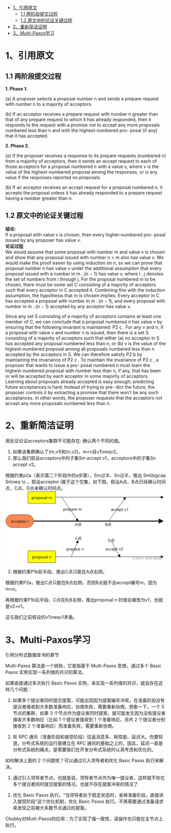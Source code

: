 - [1、引用原文](#1引用原文)
  - [1.1 两阶段提交过程](#11-两阶段提交过程)
  - [1.2 原文中的论证关键过程](#12-原文中的论证关键过程)
- [2、重新简洁证明](#2重新简洁证明)
- [3、Multi-Paxos学习](#3multi-paxos学习)

# 1、引用原文
## 1.1 两阶段提交过程
**1. Phase 1.**

(a) A proposer selects a proposal number n and sends a prepare
request with number n to a majority of acceptors.

(b) If an acceptor receives a prepare request with number n greater
than that of any prepare request to which it has already responded,
then it responds to the request with a promise not to accept any more
proposals numbered less than n and with the highest-numbered pro-
posal (if any) that it has accepted.

**2. Phase 2.**

(a) If the proposer receives a response to its prepare requests
(numbered n) from a majority of acceptors, then it sends an accept
request to each of those acceptors for a proposal numbered n with a
value v, where v is the value of the highest-numbered proposal among
the responses, or is any value if the responses reported no proposals.

(b) If an acceptor receives an accept request for a proposal numbered
n, it accepts the proposal unless it has already responded to a prepare
request having a number greater than n.

## 1.2 原文中的论证关键过程
**结论:**  
If a proposal with value v is chosen, then every higher-numbered pro-
posal issued by any proposer has value v.  
**论证过程**  
We would assume that some proposal with number m and value
v is chosen and show that any proposal issued with number n > m also
has value v. We would make the proof easier by using induction on n,
so we can prove that proposal number n has value v under the additional
assumption that every proposal issued with a number in m ..(n − 1) has
value v, where i ..j denotes the set of numbers from i through j. For the
proposal numbered m to be chosen, there must be some set C consisting of a
majority of acceptors such that every acceptor in C accepted it. Combining
this with the induction assumption, the hypothesis that m is chosen implies:
Every acceptor in C has accepted a proposal with number in
m ..(n − 1), and every proposal with number in m ..(n − 1)
accepted by any acceptor has value v.  

Since any set S consisting of a majority of acceptors contains at least one
member of C, we can conclude that a proposal numbered n has value v by
ensuring that the following invariant is maintained:
P2 c . For any v and n, if a proposal with value v and number n is issued,
then there is a set S consisting of a majority of acceptors such that
either (a) no acceptor in S has accepted any proposal numbered less
than n, or (b) v is the value of the highest-numbered proposal among
all proposals numbered less than n accepted by the acceptors in S.
We can therefore satisfy P2 b by maintaining the invariance of P2 c .
To maintain the invariance of P2 c , a proposer that wants to issue a pro-
posal numbered n must learn the highest-numbered proposal with number
less than n, if any, that has been or will be accepted by each acceptor in
some majority of acceptors. Learning about proposals already accepted is
easy enough; predicting future acceptances is hard. Instead of trying to pre-
dict the future, the proposer controls it by extracting a promise that there
won’t be any such acceptances. In other words, the proposer requests that
the acceptors not accept any more proposals numbered less than n.

# 2、重新简洁证明
用反证论证acceptors集群不可能存在: 确认两个不同的值。
1. 如果该集群确认了(m,v1)和(n,v2)，m<n且v1\neqv2。
2. 那么我们假设acceptors中的子集Sm accept v1，acceptors中的子集Sn accept v2。

根据约束p2a（表示第二个阶段中的a步骤），Sm过半、Sn过半，推出 Sm\bigcap Sn\neq \o ，假设acceptor i属于这个交集，如下图，假设A点、B点已经确认时间点，C点、D点未确认时间点。
![Alt text](pic/001.png)

3. 根据约束P1b前半段，推出C点只能在A点右侧。

根据约束P2a，推出C点只能在B点右侧，否则B点就不会accept编号m，因为m<n。

再根据约束P1b后半段、C点在B点右侧，推出proposal n 的值会被改为v1，也就是v2=v1。

这与我们之前假设的v1\neqv1矛盾。

# 3、Multi-Paxos学习
引用分布式数据库书的章节

Multi-Paxos 算法是一个统称，它是指基于 Multi-Paxos 思想，通过多个 Basic Paxos 实例实现一系列值的共识的算法。

如果直接通过多次执行 Basic Paxos 实例，来实现一系列值的共识，就会存在这样几个问题：

1. 如果多个提议者同时提交提案，可能出现因为提案编号冲突，在准备阶段没有提议者接收到大多数准备响应，协商失败，需要重新协商。想象一下，一个 5 节点的集群，如果 3 个节点作为提议者同时提案，就可能发生因为没有提议者接收大多数响应（比如 1 个提议者接收到 1 个准备响应，另外 2 个提议者分别接收到 2 个准备响应）而准备失败，需要重新协商。

2.  轮 RPC 通讯（准备阶段和接受阶段）往返消息多、耗性能、延迟大。你要知道，分布式系统的运行是建立在 RPC 通讯的基础之上的，因此，延迟一直是分布式系统的痛点，是需要我们在开发分布式系统时认真考虑和优化的。

如何解决上面的 2 个问题呢？可以通过引入领导者和优化 Basic Paxos 执行来解决。

1. 通过引入领导者节点，也就是说，领导者节点作为唯一提议者，这样就不存在多个提议者同时提交提案的情况，也就不存在提案冲突的情况了

2. 优化 Basic Paxos 执行。“当领导者处于稳定状态时，省掉准备阶段，直接进入接受阶段”这个优化机制，优化 Basic Paxos 执行。不再需要通过准备请求来发现之前被大多数节点通过的提案。

Chubby对Multi-Paxos的应用：为了实现了强一致性，读操作也只能在主节点上执行。